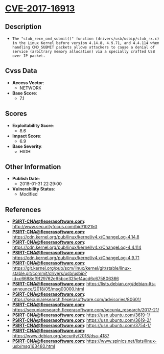 
# [CVE-2017-16913](https://cve.mitre.org/cgi-bin/cvename.cgi?name=CVE-2017-16913)

## Description

- `The "stub_recv_cmd_submit()" function (drivers/usb/usbip/stub_rx.c) in the Linux Kernel before version 4.14.8, 4.9.71, and 4.4.114 when handling CMD_SUBMIT packets allows attackers to cause a denial of service (arbitrary memory allocation) via a specially crafted USB over IP packet.`

## Cvss Data

- **Access Vector**:
  - NETWORK
- **Base Score**:
  - 7.1

## Scores

- **Exploitability Score**:
  - 8.6
- **Impact Score**:
  - 6.9
- **Base Severity**:
  - HIGH

## Other Information

- **Publish Date**:
  - 2018-01-31 22:29:00
- **Vulnerability Status**:
  - Modified

## References

- **PSIRT-CNA@flexerasoftware.com**: http://www.securityfocus.com/bid/102150
- **PSIRT-CNA@flexerasoftware.com**: https://cdn.kernel.org/pub/linux/kernel/v4.x/ChangeLog-4.14.8
- **PSIRT-CNA@flexerasoftware.com**: https://cdn.kernel.org/pub/linux/kernel/v4.x/ChangeLog-4.4.114
- **PSIRT-CNA@flexerasoftware.com**: https://cdn.kernel.org/pub/linux/kernel/v4.x/ChangeLog-4.9.71
- **PSIRT-CNA@flexerasoftware.com**: https://git.kernel.org/pub/scm/linux/kernel/git/stable/linux-stable.git/commit/drivers/usb/usbip?id=c6688ef9f29762e65bce325ef4acd6c675806366
- **PSIRT-CNA@flexerasoftware.com**: https://lists.debian.org/debian-lts-announce/2018/05/msg00000.html
- **PSIRT-CNA@flexerasoftware.com**: https://secuniaresearch.flexerasoftware.com/advisories/80601/
- **PSIRT-CNA@flexerasoftware.com**: https://secuniaresearch.flexerasoftware.com/secunia_research/2017-21/
- **PSIRT-CNA@flexerasoftware.com**: https://usn.ubuntu.com/3619-1/
- **PSIRT-CNA@flexerasoftware.com**: https://usn.ubuntu.com/3619-2/
- **PSIRT-CNA@flexerasoftware.com**: https://usn.ubuntu.com/3754-1/
- **PSIRT-CNA@flexerasoftware.com**: https://www.debian.org/security/2018/dsa-4187
- **PSIRT-CNA@flexerasoftware.com**: https://www.spinics.net/lists/linux-usb/msg163480.html
